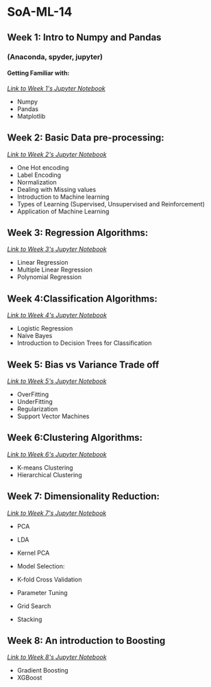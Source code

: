   SoA-ML-14
 ==========
## Week 1: Intro to Numpy and Pandas	
### (Anaconda, spyder, jupyter)
#### Getting Familiar with:
[*Link to Week 1's Jupyter Notebook*](https://github.com/kabirnagpal/SoA-ML-14/blob/master/week%201.ipynb)
* Numpy
* Pandas
* Matplotlib

## Week 2: Basic Data pre-processing:
[*Link to Week 2's Jupyter Notebook*](https://github.com/kabirnagpal/SoA-ML-14/blob/master/week%202.ipynb)
* One Hot encoding
* Label Encoding
* Normalization
* Dealing with Missing values
* Introduction to Machine learning
* Types of Learning (Supervised, Unsupervised and Reinforcement)
* Application of Machine Learning


## Week 3: Regression Algorithms:
[*Link to Week 3's Jupyter Notebook*](https://github.com/kabirnagpal/SoA-ML-14/blob/master/week%203.ipynb)
* Linear Regression
* Multiple Linear Regression
* Polynomial Regression


## Week 4:Classification Algorithms:
[*Link to Week 4's Jupyter Notebook*](https://github.com/kabirnagpal/SoA-ML-14/blob/master/week%204.ipynb)
* Logistic Regression
* Naive Bayes 
* Introduction to Decision Trees for Classification


## Week 5: Bias vs Variance Trade off
[*Link to Week 5's Jupyter Notebook*](https://github.com/kabirnagpal/SoA-ML-14/blob/master/week%205.ipynb)
* OverFitting
* UnderFitting
* Regularization
* Support Vector Machines


## Week 6:Clustering Algorithms:
[*Link to Week 6's Jupyter Notebook*](https://github.com/kabirnagpal/SoA-ML-14/blob/master/week%206.ipynb)
* K-means Clustering
* Hierarchical Clustering


## Week 7: Dimensionality Reduction:
[*Link to Week 7's Jupyter Notebook*](https://github.com/kabirnagpal/SoA-ML-14/blob/master/week%207.ipynb)
* PCA
* LDA
* Kernel PCA

* Model Selection:
* K-fold Cross Validation
* Parameter Tuning 
* Grid Search
* Stacking

## Week 8: An introduction to Boosting
[*Link to Week 8's Jupyter Notebook*](https://github.com/kabirnagpal/SoA-ML-14/blob/master/week%208.ipynb)
* Gradient Boosting
* XGBoost
